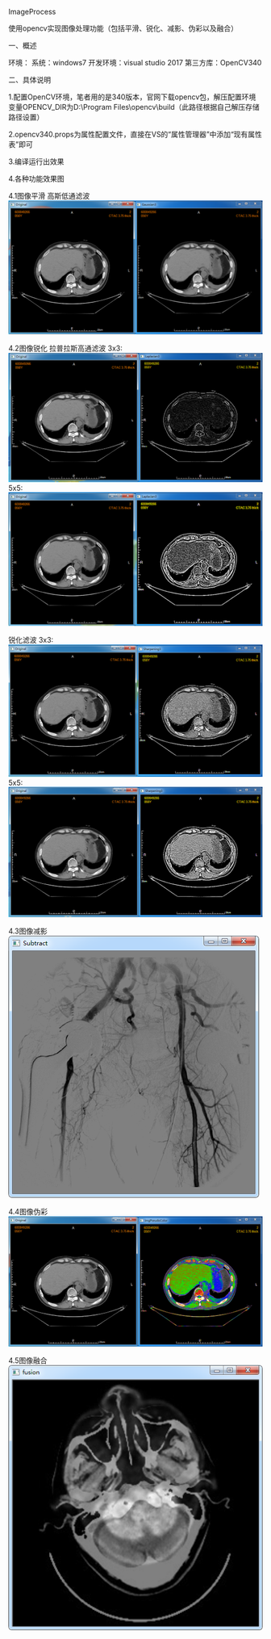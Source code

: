 ImageProcess

使用opencv实现图像处理功能（包括平滑、锐化、减影、伪彩以及融合）

一、概述

环境：
系统：windows7
开发环境：visual studio 2017
第三方库：OpenCV340

二、具体说明

1.配置OpenCV环境，笔者用的是340版本，官网下载opencv包，解压配置环境变量OPENCV_DIR为D:\Program Files\opencv\build（此路径根据自己解压存储路径设置）

2.opencv340.props为属性配置文件，直接在VS的“属性管理器”中添加“现有属性表”即可

3.编译运行出效果

4.各种功能效果图

4.1图像平滑
高斯低通滤波
![image](https://github.com/mengtiantm/OpenCVTest/blob/master/ResultImage/Gaussian3x3.png)

4.2图像锐化
拉普拉斯高通滤波
3x3:
![image](https://github.com/mengtiantm/OpenCVTest/blob/master/ResultImage/Laplacian3x3.png)
5x5:
![image](https://github.com/mengtiantm/OpenCVTest/blob/master/ResultImage/Laplacian5x5.png)

锐化滤波
3x3:
![image](https://github.com/mengtiantm/OpenCVTest/blob/master/ResultImage/Sharpening3x3.png)
5x5:
![image](https://github.com/mengtiantm/OpenCVTest/blob/master/ResultImage/Sharpening5x5.png)

4.3图像减影
![image](https://github.com/mengtiantm/OpenCVTest/blob/master/ResultImage/Subtract.png)

4.4图像伪彩
![image](https://github.com/mengtiantm/OpenCVTest/blob/master/ResultImage/PseudoColor.png)

4.5图像融合
![image](https://github.com/mengtiantm/OpenCVTest/blob/master/ResultImage/Fusion.png)
